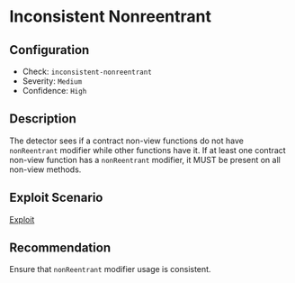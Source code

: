 # Inconsistent Nonreentrant

## Configuration
* Check: `inconsistent-nonreentrant`
* Severity: `Medium`
* Confidence: `High`

## Description
The detector sees if a contract non-view functions do not have `nonReentrant` modifier while other functions have it.
If at least one contract non-view function has a `nonReentrant` modifier, it MUST be present on all non-view methods.

## Exploit Scenario
[Exploit](../tests/inconsistent_nonreentrant_test.sol)

## Recommendation
Ensure that `nonReentrant` modifier usage is consistent.